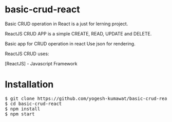 # basic-crud-react
Basic CRUD operation in React is a just for lerning project.

ReactJS CRUD APP is a simple CREATE, READ, UPDATE and DELETE.

Basic app for CRUD operation in react
Use json for rendering.

ReactJS CRUD uses:

[ReactJS] - Javascript Framework

# Installation 
<pre>
$ git clone https://github.com/yogesh-kumawat/basic-crud-react.git
$ cd basic-crud-react
$ npm install
$ npm start
</pre>
